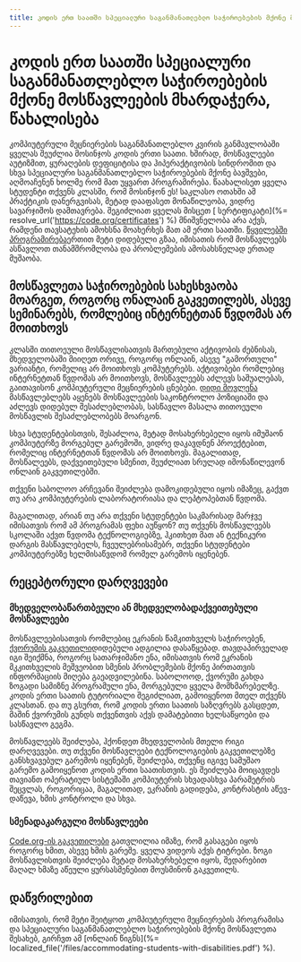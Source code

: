 ```yaml
---
title: კოდის ერთ საათში სპეციალური საგანმანათლებლო საჭიროებების მქონე მოსწავლეების მხარდაჭერა, წახალისება
---
```

# კოდის ერთ საათში სპეციალური საგანმანათლებლო საჭიროებების მქონე მოსწავლეების მხარდაჭერა, წახალისება

კომპიუტერული მეცნიერების საგანმანათლებლო კვირის განმავლობაში ყველას შეუძლია მოსინჯოს კოდის ერთი საათი. ხშირად, მოსწავლეები აუტიზმით, ყურაღების დეფიციტისა და ჰიპერაქტივობის სინდრომით და სხვა სპეციალური საგანმანათლებლო საჭიროებების მქონე ბავშვები, აღმოაჩენენ ხოლმე რომ მათ უყვართ პროგრამირება. წაახალისეთ ყველა სტუდენტი თქვენს კლასში, რომ მოსინჯონ ეს! საკლასო ოთახში ამ პრაქტიკის დანერგვისას, მეტად დააფასეთ მონაწილეობა, ვიდრე სავარჯიშოს დამთავრება. შეგიძლიათ ყველას მისცეთ [ სერტიფიკატი](%= resolve_url('https://code.org/certificates') %) მნიშვნელობა არა აქვს, რამდენი თავსატეხის ამოხსნა მოახერხეს მათ ამ ერთი საათში. [წყვილებში პროგრამირება](https://www.youtube.com/watch?v=vgkahOzFH2Q)ერთით მეტი დიდებული გზაა, იმისათის რომ მოსწავლეებს ასწავლოთ თანამშრომლობა და პრობლემების ამოსახსნელად ერთად მუშაობა.

## მოსწავლეთა საჭიროებების სახესხვაობა მოარგეთ, როგორც ონალაინ გაკვეთილებს, ასევე სემინარებს, რომლებიც ინტერნეტთან წვდომას არ მოითხოვს

კლასში თითოეული მოსწავლისათვის მართებული აქტივობის ძებნისას, მხედველობაში მიიღეთ ორივე, როგორც ონლაინ, ასევე "გამორთული" ვარიანტი, რომელიც არ მოითხოვს კომპუტერებს. აქტივობები რომლებიც ინტერნეტთან წვდომას არ მოითხოვს, მოსწავლეებს აძლევს საშუალებას, გაითავისონ კომპიუტერული მეცნიერების ცნებები. [დიდი მოვლენა](https://studio.code.org/s/course1/stage/15/puzzle/1) მასწავლებლებს აყენებს მოსწავლეების საკონტროლო პოზიციაში და აძლევს დიდებულ შესაძლებლობას, სასწავლო მასალა თითოეული მოსწავლის შესაძლებლობებს მოარგონ.

სხვა სტუდენტებისთვის, შესაძლოა, მეტად მოსახერხებელი იყოს იმუშაონ კომპიუტერზე მორგებულ გარემოში, ვიდრე დაკავდნენ პროექტებით, რომელიც ინტერნეტთან წვდომას არ მოითხოვს. მაგალითად, მოსწალეებს, დაქვეითებული სმენით, შეუძლიათ სრულად იმონაწილევონ ონლაინ გაკვეთილებში.

თქვენი საბოლოო არჩევანი შეიძლება დამოკიდებული იყოს იმაზეც, გაქვთ თუ არა კომპიუტერების ლაბორატორიასა და ლეპტოპებთან წვდომა.

მაგალითად, არიან თუ არა თქვენი სტუდენტები საკმარისად მარჯვე იმისათვის რომ ამ პროგრამას ფეხი აუწყონ? თუ თქვენს მოსწავლეებს სკოლაში აქვთ წვდომა ტექნოლოგიებზე, ჰკითხეთ მათ ან ტექნიკური დარგის მასწავლებელს, ჩვეულებრისამებრ, თქვენი სტუდენტები კომპიუტერებზე ხელმისაწვდომ რომელ გარემოს იყენებენ.

## რეცეპტორული დარღვევები

### მხედველობაწართბეული ან მხედველობადაქვეითებული მოსწავლეები

მოსწავლეებისათვის რომლებიც ეკრანის წამკითხველს საჭიროებენ, [ქვორუმის გაკვეთილი](https://quorumlanguage.com/hourofcode/part1.html)დიდებული ადგილია დასაწყებად. თავდაპირველად იგი შეიქმნა, როგორც სათარჯიმანო ენა, იმისათვის რომ ეკრანის მკკითხველის მეშვეობით სმენის პრობლემების მქონე პირთათვის ინფორმაციის მიღება გაეადვილებინა. საბოლოოდ, ქვორუმი გახდა ზოგადი სამიზნე პროგრამული ენა, მორგებული ყველა მომხმარებელზე. კოდის ერთი საათის ტუტორიალი შეგიძლიათ, გამოიყენოთ მთელ თქვენს კლასთან. და თუ გსურთ, რომ კოდის ერთი საათის საზღვრებს გასცდეთ, მაშინ ქვორუმის გუნდს თქვენთვის აქვს დამატებითი ხელსაწყოები და სასწავლო გეგმა.

მოსწავლეებს შეიძლება, ჰქონდეთ მხედველობის მთელი რიგი დარღვევები. თუ თქვენი მოსწავლეები ტექნოლოგიების გაკვეთილებზე განსხვავებულ გარემოს იყენებენ, შეიძლება, თქვენც იგივე სამუშაო გარემო გამოიყენოთ კოდის ერთი საათისთვის. ეს შეიძლება მოიცავდეს თავიანთ ოპერატიულ სისტემაში კომპიუტერის სხვადასხვა პარამეტრის შეცვლას, როგორიცაა, მაგალითად, ეკრანის გადიდება, კონტრასტის აწევ-დაწევა, ხმის კონტროლი და სხვა.

### სმენადაკარგული მოსწავლეები

[Code.org-ის გაკვეთილები](https://studio.code.org/) გათვლილია იმაზე, რომ გასაგები იყოს როგორც ხმით, ასევე ხმის გარეშე. ყველა ვიდეოს აქვს ტიტრები. ზოგი მოსწავლისთვის შეიძლება მეტად მოსახერხებელი იყოს, შედარებით მაღალ ხმაზე აწეული ყურსასმენებით მოუსმინონ გაკვეთილს.

## დაწვრილებით

იმისათვის, რომ მეტი შეიტყოთ კომპიუტერული მეცნიერების პროგრამისა და სპეციალური საგანმანათლებლო საჭიროებების მქონე მოსწავლეთა შესახებ, გირჩვთ ამ [ონლაინ წიგნს](%= localized_file('/files/accommodating-students-with-disabilities.pdf') %).